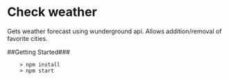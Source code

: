 # Check weather

Gets weather forecast using wunderground api. Allows addition/removal of favorite cities.

##Getting Started###

```
	> npm install
	> npm start
```

